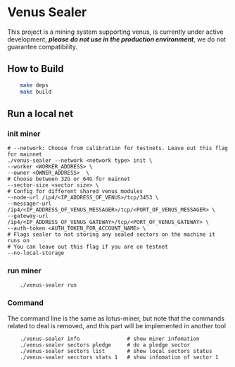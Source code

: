 # Venus Sealer

This project is a mining system supporting venus, is currently under active development,
***please do not use in the production environment***, we do not guarantee compatibility.

## How to Build

```sh
    make deps
    make build
```

## Run a local net

### init miner 
```shell script
# --network: Choose from calibration for testnets. Leave out this flag for mainnet
./venus-sealer --network <network type> init \
--worker <WORKER_ADDRESS> \
--owner <OWNER_ADDRESS>  \
# Choose between 32G or 64G for mainnet
--sector-size <sector size> \
# Config for different shared venus modules
--node-url /ip4/<IP_ADDRESS_OF_VENUS>/tcp/3453 \
--messager-url /ip4/<IP_ADDRESS_OF_VENUS_MESSAGER>/tcp/<PORT_OF_VENUS_MESSAGER> \
--gateway-url /ip4/<IP_ADDRESS_OF_VENUS_GATEWAY>/tcp/<PORT_OF_VENUS_GATEWAY> \
--auth-token <AUTH_TOKEN_FOR_ACCOUNT_NAME> \
# Flags sealer to not storing any sealed sectors on the machine it runs on
# You can leave out this flag if you are on testnet
--no-local-storage
```
### run miner

```shell script
    ./venus-sealer run
```

### Command

The command line is the same as lotus-miner, but note that the commands related to deal is removed, and this part will be implemented in another tool

```shell script
    ./venus-sealer info               # show miner infomation
    ./venus-sealer sectors pledge     # do a pledge sector
    ./venus-sealer sectors list       # show local sectors status
    ./venus-sealer secctors stats 1   # show infomation of sector 1
```

